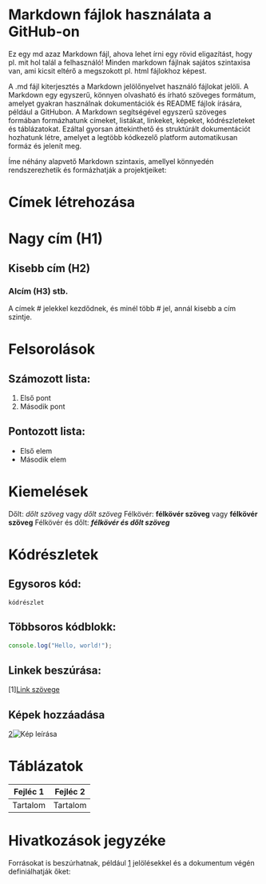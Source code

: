 # Markdown fájlok használata a GitHub-on
Ez egy md azaz Markdown fájl, ahova lehet írni egy rövid eligazítást, hogy pl. mit hol talál a felhasználó!
Minden markdown fájlnak sajátos szintaxisa van, ami kicsit eltérő a megszokott pl. html fájlokhoz képest.

A .md fájl kiterjesztés a Markdown jelölőnyelvet használó fájlokat jelöli. A Markdown egy egyszerű, könnyen olvasható és írható szöveges formátum, amelyet gyakran használnak dokumentációk és README fájlok írására, például a GitHubon. A Markdown segítségével egyszerű szöveges formában formázhatunk címeket, listákat, linkeket, képeket, kódrészleteket és táblázatokat. Ezáltal gyorsan áttekinthető és struktúrált dokumentációt hozhatunk létre, amelyet a legtöbb kódkezelő platform automatikusan formáz és jelenít meg.

 Íme néhány alapvető Markdown szintaxis, amellyel könnyedén rendszerezhetik és formázhatják a projektjeiket:

# Címek létrehozása

# Nagy cím (H1)
## Kisebb cím (H2)
### Alcím (H3) stb.
A címek # jelekkel kezdődnek, és minél több # jel, annál kisebb a cím szintje.

# Felsorolások

## Számozott lista:
1. Első pont
2. Második pont
## Pontozott lista:
- Első elem
- Második elem
# Kiemelések

Dőlt: *dőlt szöveg* vagy _dőlt szöveg_
Félkövér: **félkövér szöveg** vagy __félkövér szöveg__
Félkövér és dőlt: ***félkövér és dőlt szöveg***
# Kódrészletek

## Egysoros kód:
`kódrészlet`
## Többsoros kódblokk:
```javascript
console.log("Hello, world!");
```
## Linkek beszúrása:
[1][Link szövege](https://sulla.hu)
## Képek hozzáadása
[2]![Kép leírása](https://sulla.hu/Polgar.jpg)
# Táblázatok
| Fejléc 1 | Fejléc 2 |
| -------- | -------- |
| Tartalom | Tartalom |
# Hivatkozások jegyzéke
Forrásokat is beszúrhatnak, például [1] jelölésekkel és a dokumentum végén definiálhatják őket:

[1]: https://sulla.hu
[2]: https://www.kkszki.hu
